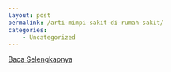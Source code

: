 ```yaml
---
layout: post
permalink: /arti-mimpi-sakit-di-rumah-sakit/
categories:
    - Uncategorized
---
```


[Baca Selengkapnya](/04)